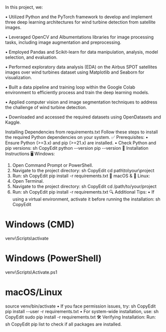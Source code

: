 In this project, we:

•	Utilized Python and the PyTorch framework to develop and implement three deep learning architectures for wind turbine detection from satellite images.

•	Leveraged OpenCV and Albumentations libraries for image processing tasks, including image augmentation and preprocessing.

•	Employed Pandas and Scikit-learn for data manipulation, analysis, model selection, and evaluation.

•	Performed exploratory data analysis (EDA) on the Airbus SPOT satellites images over wind turbines dataset using Matplotlib and Seaborn for visualization.

•	Built a data pipeline and training loop within the Google Colab environment to efficiently process and train the deep learning models.

•	Applied computer vision and image segmentation techniques to address the challenge of wind turbine detection.

•	Downloaded and accessed the required datasets using OpenDatasets and Kaggle.

Installing Dependencies from requirements.txt
Follow these steps to install the required Python dependencies on your system.
✅ Prerequisites:
•	Ensure Python (>=3.x) and pip (>=21.x) are installed.
•	Check Python and pip versions:
sh
CopyEdit
python --version
pip --version
📌 Installation Instructions
🖥️ Windows:
1.	Open Command Prompt or PowerShell.
2.	Navigate to the project directory:
sh
CopyEdit
cd path\to\your\project
3.	Run:
sh
CopyEdit
pip install -r requirements.txt
🍏 macOS & 🐧 Linux:
1.	Open Terminal.
2.	Navigate to the project directory:
sh
CopyEdit
cd /path/to/your/project
3.	Run:
sh
CopyEdit
pip install -r requirements.txt
🔍 Additional Tips:
•	If using a virtual environment, activate it before running the installation:
sh
CopyEdit
# Windows (CMD)
venv\Scripts\activate

# Windows (PowerShell)
venv\Scripts\Activate.ps1

# macOS/Linux
source venv/bin/activate
•	If you face permission issues, try:
sh
CopyEdit
pip install --user -r requirements.txt
•	For system-wide installation, use:
sh
CopyEdit
sudo pip install -r requirements.txt
🛠️ Verifying Installation:
Run:
sh
CopyEdit
pip list
to check if all packages are installed.
